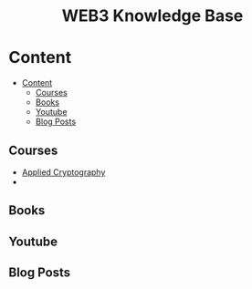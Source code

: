 <h1 align="center">WEB3 Knowledge Base</h1>

# Content

- [Content](#content)
  - [Courses](#courses)
  - [Books](#books)
  - [Youtube](#youtube)
  - [Blog Posts](#blog-posts)

## Courses

- [Applied Cryptography](https://www.youtube.com/playlist?list=PLAwxTw4SYaPnCeih6BPvJ5GdqqThGcWlX)
- 

## Books



## Youtube




## Blog Posts




